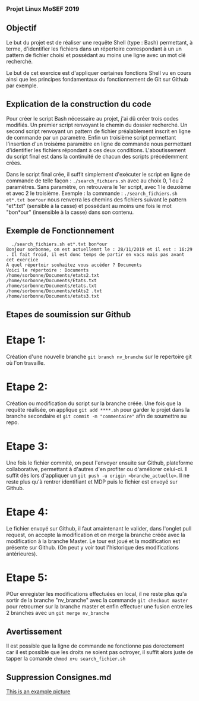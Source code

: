 ### Projet Linux MoSEF 2019

## Objectif 

Le but du projet est de réaliser une requête Shell (type : Bash) permettant, à terme, d'identifier les fichiers dans un répertoire correspondant à un un pattern de fichier choisi et possédant au moins une ligne avec un mot clé recherché.

Le but de cet exercice est d'appliquer certaines fonctions Shell vu en cours ainsi que les principes fondamentaux du fonctionnement de Git sur Github par exemple.

## Explication de la construction du code 

Pour créer le script Bash nécessaire au projet, j'ai dû créer trois codes modifiés.
Un premier script renvoyant le chemin du dossier recherché. 
Un second script renvoyant un pattern de fichier préalablement inscrit en ligne de commande par un paramètre.
Enfin un troisième script permettant l'insertion d'un troisème paramètre en ligne de commande nous permettant d'identifier les fichiers répondant à ces deux conditions.
L'aboutissement du script final est dans la continuité de chacun des scripts précédemment crées. 

Dans le script final crée, il suffit simplement d'exécuter le script en ligne de commande de telle façon : `./search_fichiers.sh` avec au choix 0, 1 ou 2 paramètres. Sans paramètre, on retrouvera le 1er script, avec 1 le deuxième et avec 2 le troisième.
Exemple : la commande : `./search_fichiers.sh et*.txt bon*our` nous renverra les chemins des fichiers suivant le pattern "et*.txt" (sensible à la casse) et possédant au moins une fois le mot "bon*our" (insensible à la casse)  dans son contenu.

## Exemple de Fonctionnement 

```
  ./search_fichiers.sh et*.txt bon*our
Bonjour sorbonne, on est actuellemnt le : 28/11/2019 et il est : 16:29 . Il fait froid, il est donc temps de partir en vacs mais pas avant cet exercice 
A quel répertoir souhaitez vous accéder ? Documents
Voici le répertoire : Documents
/home/sorbonne/Documents/etats2.txt
/home/sorbonne/Documents/Etats.txt
/home/sorbonne/Documents/etats.txt
/home/sorbonne/Documents/etAts2 .txt
/home/sorbonne/Documents/etats3.txt
```
## Etapes de soumission sur Github

# Etape 1: 
Création d'une nouvelle branche `git branch nv_branche` sur le repertoire git où l'on travaille.
# Etape 2:
Création ou modification du script sur la branche créée. Une fois que la requête réalisée, on applique `git add ****.sh` pour garder le projet dans la branche secondaire et `git commit -m "commentaire"` afin de soumettre au repo.
# Etape 3: 
Une fois le fichier commité, on peut l'envoyer ensuite sur Github, plateforme collaborative, permettant à d'autres d'en profiter ou d'améliorer celui-ci. Il suffit dès lors d'appliquer un `git push -u origin <branche_actuelle>`. Il ne reste plus qu'à rentrer identifiant et MDP puis le fichier est envoyé sur Github.
# Etape 4:
Le fichier envoyé sur Github, il faut amaintenant le valider, dans l'onglet pull request, on accepte la modification et on merge la branche créée avec la modification à la branche Master. Le tour est joué et la modification est présente sur Github. (On peut y voir tout l'historique des modifications antérieures).
# Etape 5: 
POur enregister les modifications effectuées en local, il ne reste plus qu'a sortir  de la branche "nv_branche" avec la commande `git checkout master` pour retrourner sur la branche master et enfin effectuer une fusion entre les 2 branches avec un `git merge nv_branche` 


## Avertissement 

Il est possible que la ligne de commande ne fonctionne pas dorectement car il est possible que les droits ne soient pas octroyer, il suffit alors juste de tapper la comande `chmod x+u search_fichier.sh`

## Suppression Consignes.md

[This is an example picture](https://github.com/LouisGrunenwald/MoSEF-Projet-2019/blob/0e5482eeb54059b82148a7b287d8673cdde914ce/Suppression%20consignes.md.png)
